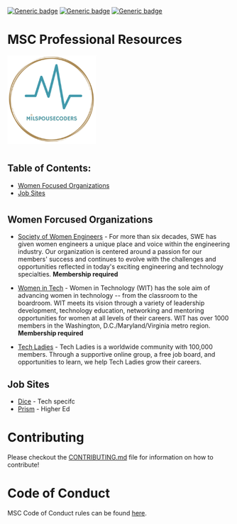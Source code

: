 [![Generic badge](https://img.shields.io/badge/MilSpouseCoders-Beginner-teal.svg)](https://shields.io/)
[![Generic badge](https://img.shields.io/badge/MilSpouseCoders-Professional_Resources-green.svg)](https://shields.io/)
[![Generic badge](https://img.shields.io/badge/PRs-Welcome-green.svg)](https://shields.io/)

# MSC Professional Resources

<img style="left" src="assets/msc-Logo6inx6inText-TransparentBg.png" width="200" />

#

## Table of Contents:
- [Women Focused Organizations](#women-focused-organizations)
- [Job Sites](#job-sites)

#

## Women Forcused Organizations
- [Society of Women Engineers](https://swe.org/) - For more than six decades, SWE has given women engineers a unique place and voice within the engineering industry. Our organization is centered around a passion for our members' success and continues to evolve with the challenges and opportunities reflected in today's exciting engineering and technology specialties. **Membership required**

- [Women in Tech](https://wit.memberclicks.net/home) - Women in Technology (WIT) has the sole aim of advancing women in technology -- from the classroom to the boardroom.  WIT meets its vision through a variety of leadership development, technology education, networking and mentoring opportunities for women at all levels of their careers. WIT has over 1000 members in the Washington, D.C./Maryland/Virginia metro region. **Membership required** 

- [Tech Ladies](https://www.hiretechladies.com/) - Tech Ladies is a worldwide community with 100,000 members. Through a supportive online group, a free job board, and opportunities to learn, we help Tech Ladies grow their careers.

## Job Sites
- [Dice](https://www.dice.com/) - Tech specifc
- [Prism](https://prismnetwork.org/) - Higher Ed

# Contributing

Please checkout the [CONTRIBUTING.md](CONTRIBUTING.md) file for information on how to contribute!

# Code of Conduct

MSC Code of Conduct rules can be found [here](CODE_OF_CONDUCT.md).
